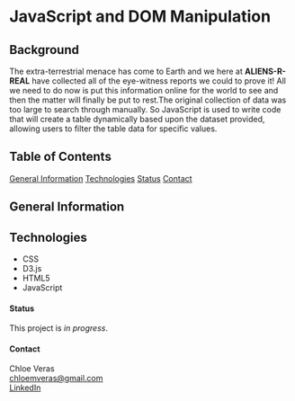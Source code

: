 # JavaScript and DOM Manipulation

## Background ## 
The extra-terrestrial menace has come to Earth and we here at **ALIENS-R-REAL** have collected all of the eye-witness reports we could to prove it! All we need to do now is put this information online for the world to see and then the matter will finally be put to rest.The original collection of data was too large to search through manually. So JavaScript is used to write code that will create a table dynamically based upon the dataset provided, allowing users to filter the table data for specific values. 

## Table of Contents ## 
[General Information](#general-information)
[Technologies](#technologies)
[Status](#status)
[Contact](#contact)

## General Information ## 

## Technologies ## 
* CSS 
* D3.js
* HTML5
* JavaScript 

#### Status #### 
This project is *in progress*.

#### Contact ####
Chloe Veras  
chloemveras@gmail.com  
[LinkedIn](https://www.linkedin.com/in/chloeveras/)
